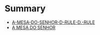 # Summary

* [A-MESA-DO-SENHOR-D-RULE-D.-RULE](README.md)
* [A MESA DO SENHOR](a_mesa_do_senhor.md)
